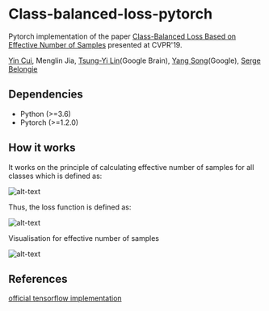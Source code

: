 # Class-balanced-loss-pytorch
Pytorch implementation of the paper
[Class-Balanced Loss Based on Effective Number of Samples](https://arxiv.org/abs/1901.05555) presented at CVPR'19.


[Yin Cui](https://ycui.me/), Menglin Jia, [Tsung-Yi Lin](https://vision.cornell.edu/se3/people/tsung-yi-lin/)(Google Brain), [Yang Song](https://ai.google/research/people/author38270)(Google), [Serge Belongie](http://blogs.cornell.edu/techfaculty/serge-belongie/)

## Dependencies
- Python (>=3.6)
- Pytorch (>=1.2.0)

## How it works

It works on the principle of calculating effective number of samples for all classes which is defined as:

![alt-text](https://github.com/vandit15/Class-balanced-loss-pytorch/blob/master/samples.png)

Thus, the loss function is defined as:

![alt-text](https://github.com/vandit15/Class-balanced-loss-pytorch/blob/master/loss.png)

Visualisation for effective number of samples


![alt-text](https://github.com/vandit15/Class-balanced-loss-pytorch/blob/master/image.png "Visualisation for effective number of samples")

## References

[official tensorflow implementation](https://github.com/richardaecn/class-balanced-loss)
